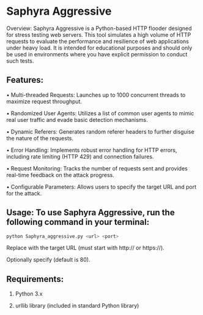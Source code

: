 # Saphyra Aggressive


Overview: Saphyra Aggressive is a Python-based HTTP flooder designed for stress testing web servers. This tool simulates a high volume of HTTP requests to evaluate the performance and resilience of web applications under heavy load. It is intended for educational purposes and should only be used in environments where you have explicit permission to conduct such tests.


## Features:

• Multi-threaded Requests: Launches up to 1000 concurrent threads to maximize request throughput.

• Randomized User Agents: Utilizes a list of common user agents to mimic real user traffic and evade basic detection mechanisms.

• Dynamic Referers: Generates random referer headers to further disguise the nature of the requests.

• Error Handling: Implements robust error handling for HTTP errors, including rate limiting (HTTP 429) and connection failures.

• Request Monitoring: Tracks the number of requests sent and provides real-time feedback on the attack progress.

• Configurable Parameters: Allows users to specify the target URL and port for the attack.


## Usage: To use Saphyra Aggressive, run the following command in your terminal:

```bash
python Saphyra_aggressive.py <url> <port>
```

Replace with the target URL (must start with http:// or https://).

Optionally specify (default is 80).

## Requirements:

1. Python 3.x

2. urllib library (included in standard Python library)
